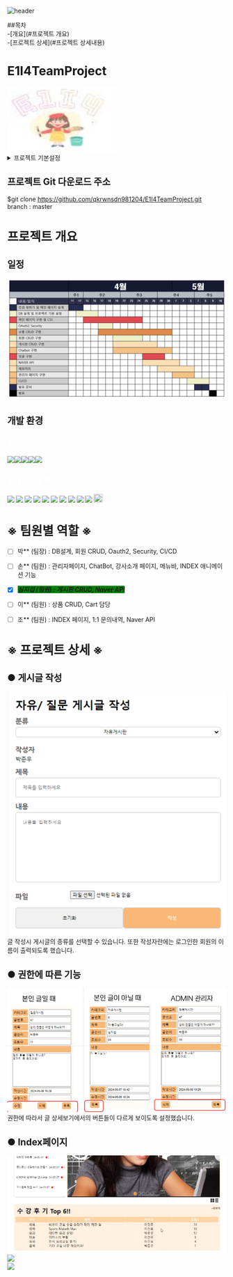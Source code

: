 ![header](https://capsule-render.vercel.app/api?type=wave&color=auto&height=100&section=header&text=E1I4의%20팀프로젝트&fontSize=50)

##목차<br>
-[개요](#프로젝트 개요)<br>
-[프로젝트 상세](#프로젝트 상세내용)<br>

# E1I4TeamProject
<img src="src/main/resources/static/images/readme/mainlogo.png" alt="도구 모양" width="250" height="150">

<details>
<summary>프로젝트 기본설정</summary>
프로젝트명 : E1i4TeamProject

프로그래밍 언어 : JAVA

프레임워크 : Springboot 2.7.11

라이브러리 DI : Spring WEB(MVC), Thymeleaf, Spring Data JPA, Lombok, SpringSecurity5 
               , websocket, validation, OAuth2, security  

데이터베이스 : MySql8

ORM : Spring Data JPA (JAVA(SQL))

개발툴 : IntelliJ

템플릿 엔진 : Thymeleaf (HTML + Data)

빌드 : Gradle

설정 : application.yml, application-oauth2.yml

</details>

## 프로젝트 Git 다운로드 주소
$git clone https://github.com/qkrwnsdn981204/E1I4TeamProject.git  
branch : master

# 프로젝트 개요
## 일정
<img src="src/main/resources/static/images/readme/img.png"/> <br>


## 개발 환경
### <span style="color: white;">💻사용 프로그램💻</span> <br>
<img src="https://img.shields.io/badge/notion-white?style=flat-square&logo=notion&logoColor=gray"/><img src="https://img.shields.io/badge/mysql-2E64FE?style=flat-square&logo=mysql&logoColor=white"/><img src="https://img.shields.io/badge/visualstudiocode-81BEF7?style=flat-square&logo=visualstudiocode&logoColor=blue"/><img src="https://img.shields.io/badge/intellijidea-navy?style=flat-square&logo=intellijidea&logoColor=white"/><img src="https://img.shields.io/badge/github-black?style=-square&logo=github&logoColor=white"/>

### <span style="color: white;">🛠개발 환경 🛠</span> <br>
<img src="https://img.shields.io/badge/html5-green?style=flat-square&logo=html5&logoColor=white"/>
<img src="https://img.shields.io/badge/css3-blue?style=flat-square&logo=css3&logoColor=white"/>
<img src="https://img.shields.io/badge/auth0-ccc?style=flat-square&logo=auth0&logoColor=white"/>
<img src="https://img.shields.io/badge/chatbot-orange?style=flat-square&logo=chatbot&logoColor=white"/>
<img src="https://img.shields.io/badge/javascript-yellow?style=flat-square&logo=javascript&logoColor=white"/>
<img src="https://img.shields.io/badge/jquery-light?style=flat-square&logo=jquery&logoColor=white"/>
<img src="https://img.shields.io/badge/json-purple?style=flat-square&logo=json&logoColor=white"/>
<img src="https://img.shields.io/badge/openapiinitiative-FA5858?style=flat-square&logo=openapiinitiative&logoColor=white"/>
<img src="https://img.shields.io/badge/thymeleaf-0B610B?style=flat-square&logo=thymeleaf&logoColor=white"/>
<img src="https://img.shields.io/badge/spring-0B610B?style=flat-square&logo=spring&logoColor=white"/>
<img src="src/main/resources/static/images/readme/oAuth2.png" width="20" height="20"/> <br>

# ※ 팀원별 역할 ※
- [ ] 박** (팀장) : DB설계, 회원 CRUD, Oauth2, Security, CI/CD
- [ ] 손** (팀원) : 관리자페이지, ChatBot, 강사소개 페이지, 메뉴바, INDEX 애니메이션 기능
- [x] <span style='background-color:green'>_**심지섭 (팀원) : 게시판 CRUD, Naver API**_</sapn>
- [ ] 이** (팀원) : 상품 CRUD, Cart 담당
- [ ] 조** (팀원) : INDEX 페이지, 1:1 문의내역, Naver API



# ※ 프로젝트 상세 ※
## ● 게시글 작성
<img src="src/main/resources/static/images/readme/img_1.png" /> <br>
글 작성시 게시글의 종류를 선택할 수 있습니다. 또한 작성자란에는 로그인한 회원의 이름이 출력되도록 했습니다.

##  ● 권한에 따른 기능
<img src="src/main/resources/static/images/readme/img_2.png" /> <br>
권한에 따라서 글 상세보기에서의 버튼들이 다르게 보이도록 설정했습니다.

## ● Index페이지
<img src="src/main/resources/static/images/readme/img_7.png" /> <br>
<img src="https://github-production-user-asset-6210df.s3.amazonaws.com/154939602/342238633-5d1bcbd5-22d7-41bb-9c87-1ebbbebf60f0.gif?X-Amz-Algorithm=AWS4-HMAC-SHA256&X-Amz-Credential=AKIAVCODYLSA53PQK4ZA%2F20240624%2Fus-east-1%2Fs3%2Faws4_request&X-Amz-Date=20240624T071821Z&X-Amz-Expires=300&X-Amz-Signature=c5b196505413ab014632d92044533676783648d582ef6f157432f6983ad8301a&X-Amz-SignedHeaders=host&actor_id=154939602&key_id=0&repo_id=785075331" /> <br>
<img src="https://github.com/qkrwnsdn981204/E1I4TeamProject/assets/154939602/5d1bcbd5-22d7-41bb-9c87-1ebbbebf60f0"/>






